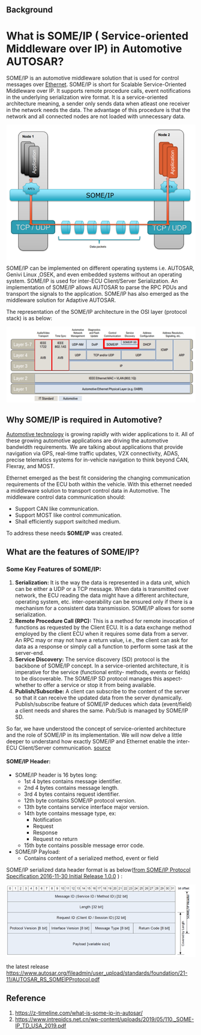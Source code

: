 ## Background







# What is SOME/IP ( Service-oriented Middleware over IP) in Automotive AUTOSAR?

SOME/IP is an automotive middleware solution that is used for control messages over [Ethernet](https://z-timeline.com/basics-of-ethernet-tutorial-a-definitive-guide/). SOME/IP is short for Scalable Service-Oriented Middleware over IP. It supports remote procedure calls, event notifications in the underlying serialization wire format. It is a service-oriented architecture meaning, a sender only sends data when atleast one receiver in the network needs the data. The advantage of this procedure is that the network and all connected nodes are not loaded with unnecessary data.

![](img/2022-01-08_150314.png)SOME/IP can be implemented on different operating systems i.e. AUTOSAR, Genivi Linux ,OSEK, and even embedded systems without an operating system. SOME/IP is used for inter-ECU Client/Server Serialization. An implementation of SOME/IP allows AUTOSAR to parse the RPC PDUs and transport the signals to the application. SOME/IP has also emerged as the middleware solution for Adaptive AUTOSAR.

The representation of the SOME/IP architecture in the OSI layer (protocol stack) is as below:

![](img/image-18.png)

## Why SOME/IP is required in Automotive?

[Automotive technology](https://z-timeline.com/automotive-ethernet-what-is-driving-force-to-the-adaption-of-in-vehicle-networks-to-ethernet/) is growing rapidly with wider applications to it. All of these growing automotive applications are driving the automotive bandwidth requirements. We are talking about applications that provide navigation via GPS, real-time traffic updates, V2X connectivity, ADAS, precise telematics systems for in-vehicle navigation to think beyond CAN, Flexray, and MOST.

Ethernet emerged as the best fit considering the changing communication requirements of the ECU both within the vehicle. With this ethernet needed a middleware solution to transport control data in Automotive. The middleware control data communication should:

- Support CAN like communication.
- Support MOST like control communication.
- Shall efficiently support switched medium.

To address these needs **SOME/IP** was created.

## What are the features of SOME/IP?

### Some Key Features of SOME/IP:

1. **Serialization:** It is the way the data is represented in a data unit, which can be either a UDP or a TCP message. When data is transmitted over network, the ECU reading the data might have a different architecture, operating system, etc. inter-operability can be ensured only if there is a mechanism for a consistent data transmission. SOME/IP allows for some serialization.
2. **Remote Procedure Call (RPC):** This is a method for remote invocation of functions as requested by the Client ECU. It is a data exchange method employed by the client ECU when it requires some data from a server. An RPC may or may not have a return value, i.e., the client can ask for data as a response or simply call a function to perform some task at the server-end.
3. **Service Discovery:** The service discovery (SD) protocol is the backbone of SOME/IP concept. In a service-oriented architecture, it is imperative for the service (functional entity- methods, events or fields) to be discoverable. The SOME/IP SD protocol manages this aspect- whether to offer a service or stop it from being available.
4. **Publish/Subscribe:** A client can subscribe to the content of the server so that it can receive the updated data from the server dynamically. Publish/subscribe feature of SOME/IP deduces which data (event/field) a client needs and shares the same. Pub/Sub is managed by SOME/IP SD.

So far, we have understood the concept of service-oriented architecture and the role of SOME/IP in its implementation. We will now delve a little deeper to understand how exactly SOME/IP and Ethernet enable the inter-ECU Client/Server communication. [source](https://www.embitel.com/blog/embedded-blog/how-some-ip-enables-service-oriented-architecture-in-ecu-network)

#### SOME/IP Header:

- SOME/IP header is 16 bytes long:
  - 1st 4 bytes contains message identifier. 
  - 2nd 4 bytes contains message length.
  - 3rd 4 bytes contains request identifier.
  - 12th byte contains SOME/IP protocol version.
  - 13th byte contains service interface major version.
  - 14th byte contains message type, ex:
    - Notification
    - Request
    - Response
    - Request no return
  - 15th byte contains possible message error code.
- SOME/IP Payload: 
  - Contains content of a serialized method, event or field

SOME/IP serialized data header format is as below([from SOME/IP Protocol Specification 2016-11-30 Initial Release 1.0.0](https://www.autosar.org/fileadmin/user_upload/standards/foundation/1-0/AUTOSAR_RS_SOMEIPProtocol.pdf#page=15&zoom=100,352,392) ) :

![](img/image-21.png)

the latest release https://www.autosar.org/fileadmin/user_upload/standards/foundation/21-11/AUTOSAR_RS_SOMEIPProtocol.pdf





## Reference

1. https://z-timeline.com/what-is-some-ip-in-autosar/
1. https://www.intrepidcs.net.cn/wp-content/uploads/2019/05/110._SOME-IP_TD_USA_2019.pdf
